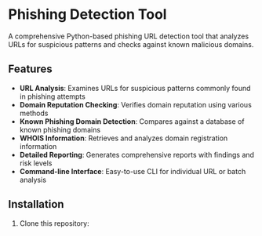 # Phishing Detection Tool

A comprehensive Python-based phishing URL detection tool that analyzes URLs for suspicious patterns and checks against known malicious domains.

## Features

- **URL Analysis**: Examines URLs for suspicious patterns commonly found in phishing attempts
- **Domain Reputation Checking**: Verifies domain reputation using various methods
- **Known Phishing Domain Detection**: Compares against a database of known phishing domains
- **WHOIS Information**: Retrieves and analyzes domain registration information
- **Detailed Reporting**: Generates comprehensive reports with findings and risk levels
- **Command-line Interface**: Easy-to-use CLI for individual URL or batch analysis

## Installation

1. Clone this repository:
